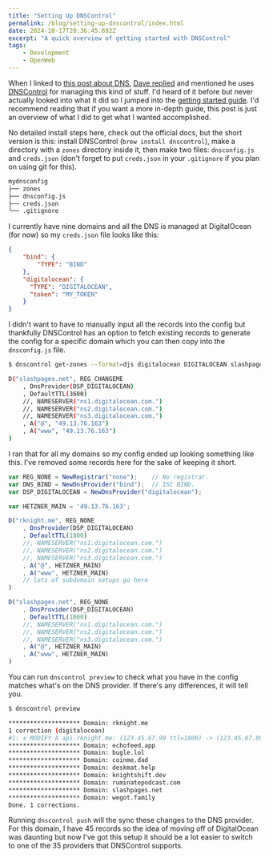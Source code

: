 ```yaml
---
title: "Setting Up DNSControl"
permalink: /blog/setting-up-dnscontrol/index.html
date: 2024-10-17T20:36:45.692Z
excerpt: "A quick overview of getting started with DNSControl"
tags:
    - Development
    - OpenWeb
---
```


When I linked to [this post about DNS](https://alexwlchan.net/2024/documenting-my-dns/), [Dave replied](https://social.lol/@rail/113322023046758075) and mentioned he uses [DNSControl](https://dnscontrol.org) for managing this kind of stuff. I'd heard of it before but never actually looked into what it did so I jumped into the [getting started guide](https://docs.dnscontrol.org/getting-started/getting-started). I'd recommend reading that if you want a more in-depth guide, this post is just an overview of what I did to get what I wanted accomplished.

No detailed install steps here, check out the official docs, but the short version is this: install DNSControl (`brew install dnscontrol`), make a directory with a `zones` directory inside it, then make two files: `dnsconfig.js` and `creds.json` (don't forget to put `creds.json` in your `.gitignore` if you plan on using git for this).

```bash
mydnsconfig
├── zones
├── dnsconfig.js
├── creds.json
└── .gitignore
```

I currently have nine domains and all the DNS is managed at DigitalOcean (for now) so my `creds.json` file looks like this:

```json
{
    "bind": {
        "TYPE": "BIND"
    },
    "digitalocean": {
      "TYPE": "DIGITALOCEAN",
      "token": "MY_TOKEN"
    }
}
```

I didn't want to have to manually input all the records into the config but thankfully DNSControl has an option to fetch existing records to generate the config for a specific domain which you can then copy into the `dnsconfig.js` file.

```bash
$ dnscontrol get-zones --format=djs digitalocean DIGITALOCEAN slashpages.net

D("slashpages.net", REG_CHANGEME
	, DnsProvider(DSP_DIGITALOCEAN)
	, DefaultTTL(3600)
	//, NAMESERVER("ns1.digitalocean.com.")
	//, NAMESERVER("ns2.digitalocean.com.")
	//, NAMESERVER("ns3.digitalocean.com.")
	, A("@", "49.13.76.163")
	, A("www", "49.13.76.163")
)
```

I ran that for all my domains so my config ended up looking something like this. I've removed some records here for the sake of keeping it short.

```js
var REG_NONE = NewRegistrar("none");    // No registrar.
var DNS_BIND = NewDnsProvider("bind");  // ISC BIND.
var DSP_DIGITALOCEAN = NewDnsProvider("digitalocean");

var HETZNER_MAIN = '49.13.76.163';

D("rknight.me", REG_NONE
	, DnsProvider(DSP_DIGITALOCEAN)
	, DefaultTTL(1800)
	//, NAMESERVER("ns1.digitalocean.com.")
	//, NAMESERVER("ns2.digitalocean.com.")
	//, NAMESERVER("ns3.digitalocean.com.")
    , A("@", HETZNER_MAIN)
    , A("www", HETZNER_MAIN)
    // lots of subdomain setups go here
)

D("slashpages.net", REG_NONE
	, DnsProvider(DSP_DIGITALOCEAN)
	, DefaultTTL(1800)
	//, NAMESERVER("ns1.digitalocean.com.")
	//, NAMESERVER("ns2.digitalocean.com.")
	//, NAMESERVER("ns3.digitalocean.com.")
	, A("@", HETZNER_MAIN)
	, A("www", HETZNER_MAIN)
)
```

You can run `dnscontrol preview` to check what you have in the config matches what's on the DNS provider. If there's any differences, it will tell you.

```bash
$ dnscontrol preview

******************** Domain: rknight.me
1 correction (digitalocean)
#1: ± MODIFY A api.rknight.me: (123.45.67.99 ttl=1800) -> (123.45.67.89 ttl=1800), DO ID: 359463019
******************** Domain: echofeed.app
******************** Domain: bugle.lol
******************** Domain: coinme.dad
******************** Domain: deskmat.help
******************** Domain: knightshift.dev
******************** Domain: ruminatepodcast.com
******************** Domain: slashpages.net
******************** Domain: wegot.family
Done. 1 corrections.
```

Running `dnscontrol push` will the sync these changes to the DNS provider. For this domain, I have 45 records so the idea of moving off of DigitalOcean was daunting but now I've got this setup it should be a lot easier to switch to one of the 35 providers that DNSControl supports.